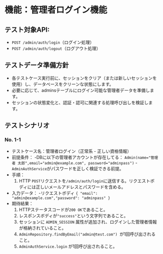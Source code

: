 # 機能：管理者ログイン機能

## テスト対象API:

- `POST /admin/auth/login`（ログイン処理）
- `POST /admin/auth/logout`（ログアウト処理）

## テストデータ準備方針

- 各テストケース実行前に、セッションをクリア（または新しいセッションを使用）し、データベースをクリーンな状態にします。
- 必要に応じて、adminsテーブルにログイン可能な管理者データを準備します。
- セッションの状態変化と、認証・認可に関連する処理呼び出しを検証します。

## テストシナリオ

### No. 1-1

- テストケース名：管理者ログイン（正常系 - 正しい資格情報）
- 前提条件：
  -DBに以下の管理者アカウントが存在してる：
  `Admin(name="管理者 太郎",email="admin@example.com", password="adminpass")`
  -`AdminAuthService`がパスワードを正しく検証できる前提。
- 手順：
  1. HTTP `POST`リクエストを`/admin/auth/login`に送信する。リクエストボディには正しいメールアドレスとパスワードを含める。
- 入力データ：
  -リクエストボディ
  `{
    "email": "admin@example.com","password": "adminpass"
    }`
- 期待結果：
  1. HTTPステータスコードが`200 OK`であること。
  2. レスポンスボディが`"success"`という文字列であること。
  3. セッションに `ADMIN_SESSION` 属性が追加され、ログインした管理者情報が格納されていること。
  4. `AdminRepository.findByEmail("admin@test.com") `が1回呼び出されること。
  5. `AdminAuthService.login` が1回呼び出されること。

　　
